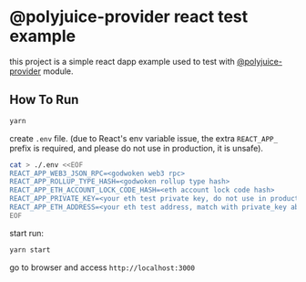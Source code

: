 # @polyjuice-provider react test example

this project is a simple react dapp example used to test with [@polyjuice-provider](https://github.com/nervosnetwork/polyjuice-provider) module.

## How To Run

```sh
yarn
```

create `.env` file. (due to React's env variable issue, the extra `REACT_APP_` prefix is required, and please do not use in production, it is unsafe).

```sh
cat > ./.env <<EOF
REACT_APP_WEB3_JSON_RPC=<godwoken web3 rpc>
REACT_APP_ROLLUP_TYPE_HASH=<godwoken rollup type hash>
REACT_APP_ETH_ACCOUNT_LOCK_CODE_HASH=<eth account lock code hash>
REACT_APP_PRIVATE_KEY=<your eth test private key, do not use in production>
REACT_APP_ETH_ADDRESS=<your eth test address, match with private_key above>
EOF
```

start run:

```sh
yarn start
```

go to browser and access `http://localhost:3000`
